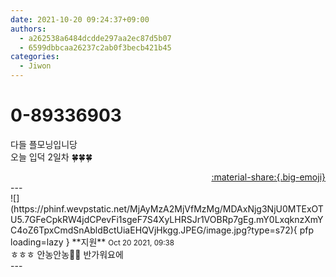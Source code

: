 ```yaml
---
date: 2021-10-20 09:24:37+09:00
authors:
  - a262538a6484dcdde297aa2ec87d5b07
  - 6599dbbcaa26237c2ab0f3becb421b45
categories:
  - Jiwon
---
```


# 0-89336903

<div class="post-container" markdown="1">
<div class="content-container md-sidebar__scrollwrap" markdown="1">

다들 플모닝입니당<br>오늘 입덕 2일차 🍀🍀🍀

</div>
</div>

<div style="text-align: right;" markdown="1">
<a href="https://weverse.io/fromis9/fanpost/0-89336903" style="text-align: right;">:material-share:{.big-emoji}</a>
</div>
---

<div class="comments-container md-sidebar__scrollwrap" markdown="1">
<div class="comment" markdown="1">
<div class='id-container' markdown="1">
![](https://phinf.wevpstatic.net/MjAyMzA2MjVfMzMg/MDAxNjg3NjU0MTExOTU5.7GFeCpkRW4jdCPevFi1sgeF7S4XyLHRSJr1VOBRp7gEg.mY0LxqknzXmYC4oZ6TpxCmdSnAbldBctUiaEHQVjHkgg.JPEG/image.jpg?type=s72){ pfp loading=lazy }
**<span class="artist">지원</span>** <small>Oct 20 2021, 09:38</small><br>
</div>
<div class='comment-body' markdown="1">
ㅎㅎㅎ 안농안농🙌🙌 반가워요에
</div>
</div>
</div>
---
